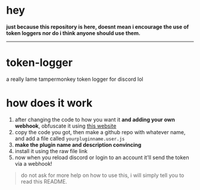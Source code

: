 # hey
**just because this repository is here, doesnt mean i encourage the use of token loggers nor do i think anyone should use them.**

---

# token-logger
a really lame tampermonkey token logger for discord lol

# how does it work
1. after changing the code to how you want it **and adding your own webhook**, obfuscate it using [this website](https://obfuscator.io)
2. copy the code you got, then make a github repo with whatever name, and add a file called `yourpluginname.user.js`
3. **make the plugin name and description convincing**
4. install it using the raw file link
5. now when you reload discord or login to an account it'll send the token via a webhook!

> do not ask for more help on how to use this, i will simply tell you to read this README.
